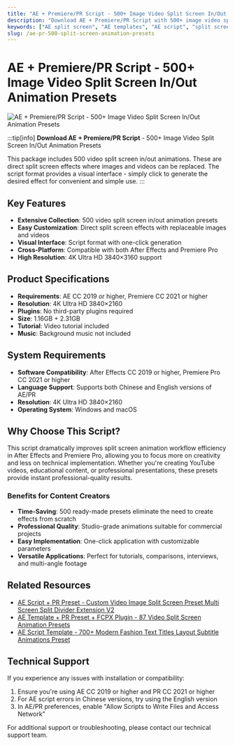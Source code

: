 ```yaml
---
title: "AE + Premiere/PR Script - 500+ Image Video Split Screen In/Out Animation Presets"
description: "Download AE + Premiere/PR Script with 500+ image video split screen in/out animation presets. Perfect for creating professional split screen effects."
keywords: ["AE split screen", "AE templates", "AE script", "split screen plugin", "video split screen", "after effects", "premiere", "videohive", "tool asset pack", "plugins", "premium assets"]
slug: /ae-pr-500-split-screen-animation-presets
---
```

<!--Above is Setting Part-generate depend on content meet Google Seo, you need to balance automation efficiency with Google’s core ranking factors—especially E-E-A-T (Experience, Expertise, Authoritativeness, Trustworthiness), -->

<!--First Part-This is Title -->
# AE + Premiere/PR Script - 500+ Image Video Split Screen In/Out Animation Presets

<!--Second Part-This is First Banner -->
![AE + Premiere/PR Script - 500+ Image Video Split Screen In/Out Animation Presets](https://www.gfxcamp.com/wp-content/uploads/2021/10/Multi-Screen-Layouts-Pack.jpg)

:::tip[info]
**Download AE + Premiere/PR Script** - 500+ Image Video Split Screen In/Out Animation Presets

This package includes 500 video split screen in/out animations. These are direct split screen effects where images and videos can be replaced. The script format provides a visual interface - simply click to generate the desired effect for convenient and simple use.
:::

## Key Features

- **Extensive Collection**: 500 video split screen in/out animation presets
- **Easy Customization**: Direct split screen effects with replaceable images and videos
- **Visual Interface**: Script format with one-click generation
- **Cross-Platform**: Compatible with both After Effects and Premiere Pro
- **High Resolution**: 4K Ultra HD 3840×3160 support

## Product Specifications

- **Requirements**: AE CC 2019 or higher, Premiere CC 2021 or higher
- **Resolution**: 4K Ultra HD 3840×2160
- **Plugins**: No third-party plugins required
- **Size**: 1.16GB + 2.31GB
- **Tutorial**: Video tutorial included
- **Music**: Background music not included

## System Requirements

- **Software Compatibility**: After Effects CC 2019 or higher, Premiere Pro CC 2021 or higher
- **Language Support**: Supports both Chinese and English versions of AE/PR
- **Resolution**: 4K Ultra HD 3840×2160
- **Operating System**: Windows and macOS

## Why Choose This Script?

This script dramatically improves split screen animation workflow efficiency in After Effects and Premiere Pro, allowing you to focus more on creativity and less on technical implementation. Whether you're creating YouTube videos, educational content, or professional presentations, these presets provide instant professional-quality results.

### Benefits for Content Creators

- **Time-Saving**: 500 ready-made presets eliminate the need to create effects from scratch
- **Professional Quality**: Studio-grade animations suitable for commercial projects
- **Easy Implementation**: One-click application with customizable parameters
- **Versatile Applications**: Perfect for tutorials, comparisons, interviews, and multi-angle footage

## Related Resources

- [AE Script + PR Preset - Custom Video Image Split Screen Preset Multi Screen Split Divider Extension V2](https://www.gfxcamp.com/multi-screen-split-divider-extension/)
- [AE Template + PR Preset + FCPX Plugin - 87 Video Split Screen Animation Presets](https://www.gfxcamp.com/87-multi-screen-frames/)
- [AE Script Template - 700+ Modern Fashion Text Titles Layout Subtitle Animations Preset](https://www.gfxcamp.com/typo-kit/)

## Technical Support

If you experience any issues with installation or compatibility:
1. Ensure you're using AE CC 2019 or higher and PR CC 2021 or higher
2. For AE script errors in Chinese versions, try using the English version
3. In AE/PR preferences, enable "Allow Scripts to Write Files and Access Network"

For additional support or troubleshooting, please contact our technical support team.

